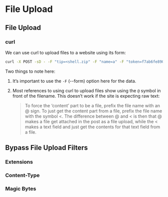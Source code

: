 # File Upload

## File Upload

### curl

We can use curl to upload files to a website using its form:

```bash
curl -X POST -sD - -F "tip=<shell.zip" -F "name=a" -F "token=f7ab6fe8906a56cc11bc34238be8d1f5efd324c2dceb7f216c512fdea8b17a5e" -F "submit=Send Tip!" -x 127.0.0.1:8080 http://10.10.10.80/?op=upload -H "Referer: http://10.10.10.80/?op=upload" -H "Cookie: admin=1; PHPSESSID=0v5980ekt4tqigv8e2dtlkvp54"
```

Two things to note here:

1. It’s important to use the `-F` \(--form\) option here for the data.
2. Most references to using curl to upload files show using the `@` symbol in front of the filename. This doesn’t work if the site is expecting raw text:

   > To force the ‘content’ part to be a file, prefix the file name with an @ sign. To just get the content part from a file, prefix the file name with the symbol &lt;. The difference between @ and &lt; is then that @ makes a file get attached in the post as a file upload, while the &lt; makes a text field and just get the contents for that text field from a file.

## Bypass File Upload Filters

### Extensions

### Content-Type

### Magic Bytes



